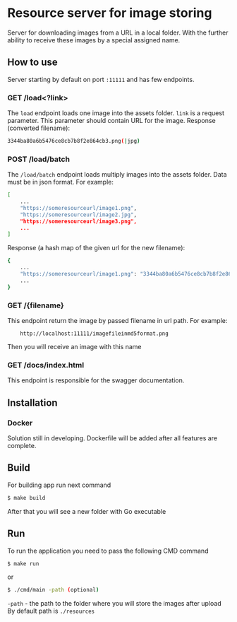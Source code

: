 # Resource server for image storing
Server for downloading images from a URL in a local folder. With the further ability to receive these images by a special assigned name.
## How to use
Server starting by default on port `:11111` and has few endpoints.
### GET /load<?link>
The `load` endpoint loads one image into the assets folder. `link` is a request parameter. This parameter should contain URL for the image.
Response (converted filename):
```sh
3344ba80a6b5476ce8cb7b8f2e864cb3.png(|jpg)
```
### POST /load/batch
The `/load/batch` endpoint loads multiply images into the assets folder. Data must be in json format.
For example:
```sh
[
    ...
    "https://someresourceurl/image1.png",
    "https://someresourceurl/image2.jpg",
    "https://someresourceurl/image3.png",
    ...
]
```
Response (a hash map of the given url for the new filename):
```sh
{
    ...
    "https://someresourceurl/image1.png": "3344ba80a6b5476ce8cb7b8f2e864cb3.png(|jpg)",
    ...
}
```
### GET /{filename}
This endpoint return the image by passed filename in url path.
For example:
```
    http://localhost:11111/imagefileinmd5format.png
```
Then you will receive an image with this name
### GET /docs/index.html
This endpoint is responsible for the swagger documentation. 
## Installation
### Docker
Solution still in developing. Dockerfile will be added after all features are complete.
## Build
For building app run next command
```sh
$ make build
```
After that you will see a new folder with Go executable
## Run
To run the application you need to pass the following CMD command
```sh
$ make run
```
or
```sh
$ ./cmd/main -path (optional)
```
`-path` - the path to the folder where you will store the images after upload
By default path is `./resources`


